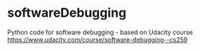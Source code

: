 # softwareDebugging
Python code for software debugging - based on Udacity course https://www.udacity.com/course/software-debugging--cs259

